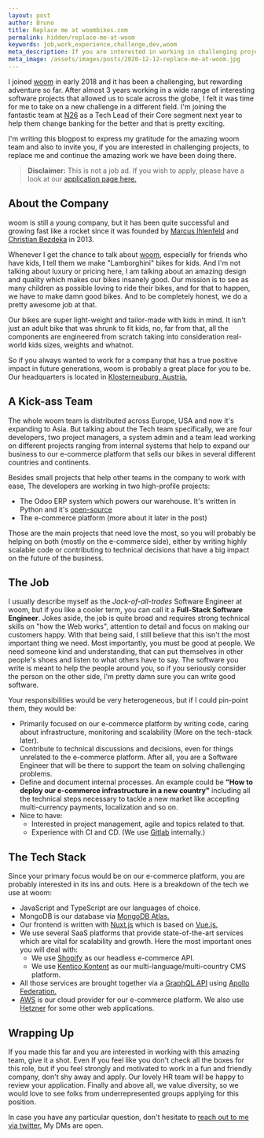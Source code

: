 ```yaml
---
layout: post
author: Bruno
title: Replace me at woombikes.com
permalink: hidden/replace-me-at-woom
keywords: job,work,experience,challenge,dev,woom
meta_description: If you are interested in working in challenging projects, I invite you to read along.
meta_image: /assets/images/posts/2020-12-12-replace-me-at-woom.jpg
---
```


I joined [woom](https://woombikes.com/we-are-woom) in early 2018 and it has been a challenging, but rewarding adventure so far. After almost 3 years working in a wide range of interesting software projects that allowed us to scale across the globe, I felt it was time for me to take on a new challenge in a different field. I'm joining the fantastic team at [N26](https://n26.com/en-at) as a Tech Lead of their Core segment next year to help them change banking for the better and that is pretty exciting.

I'm writing this blogpost to express my gratitude for the amazing woom team and also to invite you, if you are interested in challenging projects, to replace me and continue the amazing work we have been doing there.

> **Disclaimer:** This is not a job ad. If you wish to apply, please have a look at our [application page here.](https://woombikes.bewerberportal.at/Register/113296)

## About the Company

woom is still a young company, but it has been quite successful and growing fast like a rocket since it was founded by [Marcus Ihlenfeld](https://www.linkedin.com/in/marcus-ihlenfeld-a13b433/) and [Christian Bezdeka](https://www.linkedin.com/in/bezdeka/) in 2013.

Whenever I get the chance to talk about [woom](https://woombikes.com/we-are-woom), especially for friends who have kids, I tell them we make "Lamborghini" bikes for kids. And I'm not talking about luxury or pricing here, I am talking about an amazing design and quality which makes our bikes insanely good. Our mission is to see as many children as possible loving to ride their bikes, and for that to happen, we have to make damn good bikes. And to be completely honest, we do a pretty awesome job at that.

Our bikes are super light-weight and tailor-made with kids in mind. It isn't just an adult bike that was shrunk to fit kids, no, far from that, all the components are engineered from scratch taking into consideration real-world kids sizes, weights and whatnot.

So if you always wanted to work for a company that has a true positive impact in future generations, woom is probably a great place for you to be. Our headquarters is located in [Klosterneuburg, Austria.](https://www.google.com/maps/place/woom+GmbH/@48.2724804,16.3549515,12.68z/data=!4m8!1m2!2m1!1swoom!3m4!1s0x476d0f409d127629:0x83a3bdb8980c31c2!8m2!3d48.2910947!4d16.343956)

## A Kick-ass Team

The whole woom team is distributed across Europe, USA and now it's expanding to Asia. But talking about the Tech team specifically, we are four developers, two project managers, a system admin and a team lead working on different projects ranging from internal systems that help to expand our business to our e-commerce platform that sells our bikes in several different countries and continents.

Besides small projects that help other teams in the company to work with ease, The developers are working in two high-profile projects:

* The Odoo ERP system which powers our warehouse. It's written in Python and it's [open-source](https://github.com/odoo/odoo)
* The e-commerce platform (more about it later in the post)

Those are the main projects that need love the most, so you will probably be helping on both (mostly on the e-commerce side), either by writing highly scalable code or contributing to technical decisions that have a big impact on the future of the business.

## The Job
I usually describe myself as the _Jack-of-all-trades_ Software Engineer at woom, but if you like a cooler term, you can call it a **Full-Stack Software Engineer**. Jokes aside, the job is quite broad and requires strong technical skills on "how the Web works", attention to detail and focus on making our customers happy.
With that being said, I still believe that this isn't the most important thing we need. Most importantly, you must be good at people. We need someone kind and understanding, that can put themselves in other people's shoes and listen to what others have to say. The software you write is meant to help the people around you, so if you seriously consider the person on the other side, I'm pretty damn sure you can write good software.

Your responsibilities would be very heterogeneous, but if I could pin-point them, they would be:

* Primarily focused on our e-commerce platform by writing code, caring about infrastructure, monitoring and scalability (More on the tech-stack later).
* Contribute to technical discussions and decisions, even for things unrelated to the e-commerce platform. After all, you are a Software Engineer that will be there to support the team on solving challenging problems.
* Define and document internal processes. An example could be **"How to deploy our e-commerce infrastructure in a new country"** including all the technical steps necessary to tackle a new market like accepting multi-currency payments, localization and so on.
* Nice to have: 
  * Interested in project management, agile and topics related to that.
  * Experience with CI and CD. (We use [Gitlab](https://gitlab.com) internally.)


## The Tech Stack
Since your primary focus would be on our e-commerce platform, you are probably interested in its ins and outs. Here is a breakdown of the tech we use at woom:

* JavaScript and TypeScript are our languages of choice.
* MongoDB is our database via [MongoDB Atlas.](https://www.mongodb.com/cloud/atlas)
* Our frontend is written with [Nuxt.js](https://nuxtjs.org/) which is based on [Vue.js.](https://vuejs.org/)
* We use several SaaS platforms that provide state-of-the-art services which are vital for scalability and growth. Here the most important ones you will deal with:
  * We use [Shopify](https://www.shopify.com/) as our headless e-commerce API.
  * We use [Kentico Kontent](https://kontent.ai/) as our multi-language/multi-country CMS platform.
* All those services are brought together via a [GraphQL API](https://graphql.org/) using [Apollo Federation.](https://www.apollographql.com/docs/federation/)
* [AWS](https://aws.amazon.com/) is our cloud provider for our e-commerce platform. We also use [Hetzner](https://www.hetzner.com/?country=en) for some other web applications.

## Wrapping Up
If you made this far and you are interested in working with this amazing team, give it a shot. Even If you feel like you don't check all the boxes for this role, but if you feel strongly and motivated to work in a fun and friendly company, don't shy away and apply. Our lovely HR team will be happy to review your application. Finally and above all, we value diversity, so we would love to see folks from underrepresented groups applying for this position.

In case you have any particular question, don't hesitate to [reach out to me via twitter.](https://twitter.com/bpaulino0) My DMs are open.
